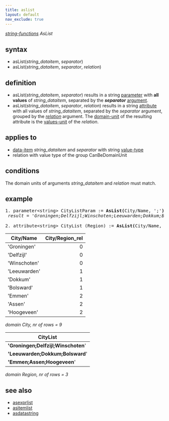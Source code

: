```yaml
---
title: aslist
layout: default
nav_exclude: true
---
```

*[string-functions](string-functions) AsList*

## syntax

- asList(*string_dataitem*, *separator*)
- asList(*string_dataitem*, *separator*, *relation*)

## definition

- asList(*string_dataitem*, *separator*) results in a string [parameter](parameter) with **all values** of *string_dataitem*, separated by the ***separator***     [argument](argument).
- asList(*string_dataitem*, *separator*, *relation*) results in a string [attribute](attribute) with all values of *string_dataitem*, separated by the *separator*
argument, grouped by the *[relation](relation)* argument. The [domain-unit](domain-unit) of the resulting attribute is the [values-unit](values-unit) of the *relation*.

## applies to

- [data-item](data-item) *string_dataitem* and *separator* with string [value-type](value-type)
- relation with value type of the group CanBeDomainUnit

## conditions

The domain units of arguments *string_dataitem* and *relation* must match.

## example
<pre>
1. parameter&lt;string&gt; CityListParam := <B>AsList(</B>City/Name, ';'<B>)</B>;  
<I> result = 'Groningen;Delfzijl;Winschoten;Leeuwarden;Dokkum;Bolsward;Emmen;Assen;Hoogeveen'</I>

2. attribute&lt;string&gt; CityList (Region) := <B>AsList(</B>City/Name, ';', City/Region_rel<B>)</B>;
</pre>

| City/Name    | City/Region_rel |
|--------------|----------------:|
| 'Groningen'  | 0               |
| 'Delfzijl'   | 0               |
| 'Winschoten' | 0               |
| 'Leeuwarden' | 1               |
| 'Dokkum'     | 1               |
| 'Bolsward'   | 1               |
| 'Emmen'      | 2               |
| 'Assen'      | 2               |
| 'Hoogeveen'  | 2               |

*domain City, nr of rows = 9*

| **CityList**                        |
|-------------------------------------|
| **'Groningen;Delfzijl;Winschoten**' |
| **'Leeuwarden;Dokkum;Bolsward**'    |
| **'Emmen;Assen;Hoogeveen**'         |

*domain Region, nr of rows = 3*

## **see also**

- [asexprlist](asexprlist)
- [asitemlist](asitemlist)
- [asdatastring](asdatastring)